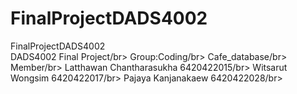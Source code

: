 # FinalProjectDADS4002
FinalProjectDADS4002</br>
DADS4002 Final Project/br>
Group:Coding/br>
Cafe_database/br>
Member/br>
Latthawan Chantharasukha 6420422015/br>
Witsarut Wongsim 6420422017/br>
Pajaya Kanjanakaew 6420422028/br>
